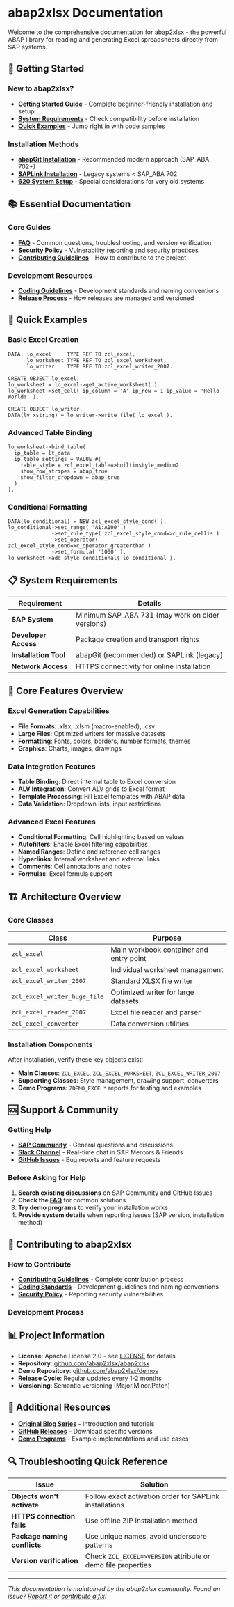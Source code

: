 # abap2xlsx Documentation

Welcome to the comprehensive documentation for abap2xlsx - the powerful ABAP library for reading and generating Excel spreadsheets directly from SAP systems.

## 🚀 Getting Started

### New to abap2xlsx?

- **[Getting Started Guide](GETTING_STARTED_FOR_BEGINNERS.md)** - Complete beginner-friendly installation and setup
- **[System Requirements](#system-requirements)** - Check compatibility before installation
- **[Quick Examples](#quick-examples)** - Jump right in with code samples

### Installation Methods

- **[abapGit Installation](abapGit-installation.md)** - Recommended modern approach (SAP_ABA 702+)
- **[SAPLink Installation](SAPLink-installation.md)** - Legacy systems < SAP_ABA 702
- **[620 System Setup](Getting-ABAP2XLSX-to-work-on-a-620-System.md)** - Special considerations for very old systems

## 📚 Essential Documentation

### Core Guides

- **[FAQ](FAQ.md)** - Common questions, troubleshooting, and version verification
- **[Security Policy](../SECURITY.md)** - Vulnerability reporting and security practices
- **[Contributing Guidelines](../CONTRIBUTING.md)** - How to contribute to the project

### Development Resources

- **[Coding Guidelines](contributing/coding-guidelines.md)** - Development standards and naming conventions
- **[Release Process](contributing/publishing-a-new-release.md)** - How releases are managed and versioned

## 🔧 Quick Examples

### Basic Excel Creation

```abap
DATA: lo_excel     TYPE REF TO zcl_excel,
      lo_worksheet TYPE REF TO zcl_excel_worksheet,
      lo_writer    TYPE REF TO zcl_excel_writer_2007.

CREATE OBJECT lo_excel.
lo_worksheet = lo_excel->get_active_worksheet( ).
lo_worksheet->set_cell( ip_column = 'A' ip_row = 1 ip_value = 'Hello World!' ).

CREATE OBJECT lo_writer.
DATA(lv_xstring) = lo_writer->write_file( lo_excel ).
```

### Advanced Table Binding

```abap
lo_worksheet->bind_table( 
  ip_table = lt_data
  ip_table_settings = VALUE #( 
    table_style = zcl_excel_table=>builtinstyle_medium2
    show_row_stripes = abap_true
    show_filter_dropdown = abap_true
  )
).
```

### Conditional Formatting

```abap
DATA(lo_conditional) = NEW zcl_excel_style_cond( ).
lo_conditional->set_range( 'A1:A100' )
              ->set_rule_type( zcl_excel_style_cond=>c_rule_cellis )
              ->set_operator( zcl_excel_style_cond=>c_operator_greaterthan )
              ->set_formula( '1000' ).
lo_worksheet->add_style_conditional( lo_conditional ).
```

## 📋 System Requirements

| Requirement | Details |
|-------------|---------|
| **SAP System** | Minimum SAP_ABA 731 (may work on older versions) |
| **Developer Access** | Package creation and transport rights |
| **Installation Tool** | abapGit (recommended) or SAPLink (legacy) |
| **Network Access** | HTTPS connectivity for online installation |

## 🎯 Core Features Overview

### Excel Generation Capabilities

- **File Formats**: .xlsx, .xlsm (macro-enabled), .csv
- **Large Files**: Optimized writers for massive datasets
- **Formatting**: Fonts, colors, borders, number formats, themes
- **Graphics**: Charts, images, drawings

### Data Integration Features

- **Table Binding**: Direct internal table to Excel conversion
- **ALV Integration**: Convert ALV grids to Excel format
- **Template Processing**: Fill Excel templates with ABAP data
- **Data Validation**: Dropdown lists, input restrictions

### Advanced Excel Features

- **Conditional Formatting**: Cell highlighting based on values
- **Autofilters**: Enable Excel filtering capabilities
- **Named Ranges**: Define and reference cell ranges
- **Hyperlinks**: Internal worksheet and external links
- **Comments**: Cell annotations and notes
- **Formulas**: Excel formula support

## 🏗️ Architecture Overview

### Core Classes

| Class | Purpose |
|-------|---------|
| `zcl_excel` | Main workbook container and entry point |
| `zcl_excel_worksheet` | Individual worksheet management |
| `zcl_excel_writer_2007` | Standard XLSX file writer |
| `zcl_excel_writer_huge_file` | Optimized writer for large datasets |
| `zcl_excel_reader_2007` | Excel file reader and parser |
| `zcl_excel_converter` | Data conversion utilities |

### Installation Components

After installation, verify these key objects exist:

- **Main Classes**: `ZCL_EXCEL`, `ZCL_EXCEL_WORKSHEET`, `ZCL_EXCEL_WRITER_2007`
- **Supporting Classes**: Style management, drawing support, converters
- **Demo Programs**: `ZDEMO_EXCEL*` reports for testing and examples

## 🆘 Support & Community

### Getting Help

- **[SAP Community](https://community.sap.com/t5/forums/searchpage/tab/message?q=abap2xlsx)** - General questions and discussions
- **[Slack Channel](https://sapmentors.slack.com/archives/CGG0UHDMG)** - Real-time chat in SAP Mentors & Friends
- **[GitHub Issues](https://github.com/abap2xlsx/abap2xlsx/issues)** - Bug reports and feature requests

### Before Asking for Help

1. **Search existing discussions** on SAP Community and GitHub Issues
2. **Check the [FAQ](FAQ.md)** for common solutions
3. **Try demo programs** to verify your installation works
4. **Provide system details** when reporting issues (SAP version, installation method)

## 🤝 Contributing to abap2xlsx

### How to Contribute

- **[Contributing Guidelines](../CONTRIBUTING.md)** - Complete contribution process
- **[Coding Standards](contributing/coding-guidelines.md)** - Development guidelines and naming conventions
- **[Security Policy](../SECURITY.md)** - Reporting security vulnerabilities

### Development Process

## 📊 Project Information

- **License**: Apache License 2.0 - see [LICENSE](../LICENSE) for details
- **Repository**: [github.com/abap2xlsx/abap2xlsx](https://github.com/abap2xlsx/abap2xlsx)
- **Demo Repository**: [github.com/abap2xlsx/demos](https://github.com/abap2xlsx/demos)
- **Release Cycle**: Regular updates every 1-2 months
- **Versioning**: Semantic versioning (Major.Minor.Patch)

## 📖 Additional Resources

- **[Original Blog Series](http://scn.sap.com/community/abap/blog/2010/07/12/abap2xlsx--generate-your-professional-excel-spreadsheet-from-abap)** - Introduction and tutorials
- **[GitHub Releases](https://github.com/abap2xlsx/abap2xlsx/releases)** - Download specific versions
- **[Demo Programs](https://github.com/abap2xlsx/demos)** - Example implementations and use cases

## 🔍 Troubleshooting Quick Reference

| Issue | Solution |
|-------|---------|
| **Objects won't activate** | Follow exact activation order for SAPLink installations |
| **HTTPS connection fails** | Use offline ZIP installation method |
| **Package naming conflicts** | Use unique names, avoid underscore patterns |
| **Version verification** | Check `ZCL_EXCEL=>VERSION` attribute or demo file properties |

---

*This documentation is maintained by the abap2xlsx community. Found an issue? [Report it](https://github.com/abap2xlsx/abap2xlsx/issues) or [contribute a fix](../CONTRIBUTING.md)!*
